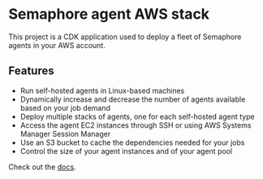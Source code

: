 # Semaphore agent AWS stack

This project is a CDK application used to deploy a fleet of Semaphore agents in your AWS account.

## Features

- Run self-hosted agents in Linux-based machines
- Dynamically increase and decrease the number of agents available based on your job demand
- Deploy multiple stacks of agents, one for each self-hosted agent type
- Access the agent EC2 instances through SSH or using AWS Systems Manager Session Manager
- Use an S3 bucket to cache the dependencies needed for your jobs
- Control the size of your agent instances and of your agent pool

Check out the [docs](https://docs.semaphoreci.com/ci-cd-environment/aws-support).
